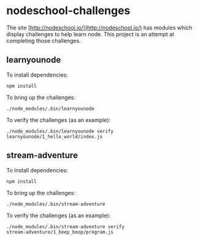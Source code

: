 # nodeschool-challenges #

The site [http://nodeschool.io/](http://nodeschool.io/) has modules which display
challenges to help learn node. This project is an attempt at completing those challenges.

## learnyounode ##

To install dependencies:

<code>npm install</code>

To bring up the challenges:

<code>./node_modules/.bin/learnyounode</code>

To verify the challenges (as an example):

<code>./node_modules/.bin/learnyounode verify learnyounode/1_hello_world/index.js</code>

## stream-adventure ##

To install dependencies:

<code>npm install</code>

To bring up the challenges:

<code>./node_modules/.bin/stream-adventure</code>

To verify the challenges (as an example):

<code>./node_modules/.bin/stream-adventure verify stream-adventure/1_beep_boop/program.js</code>

